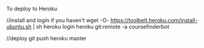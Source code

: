To deploy to Heroku

//install and login if you haven't
wget -O- https://toolbelt.heroku.com/install-ubuntu.sh | sh
heroku login
heroku git:remote -a coursefinderbot


//deploy
git push heroku master
